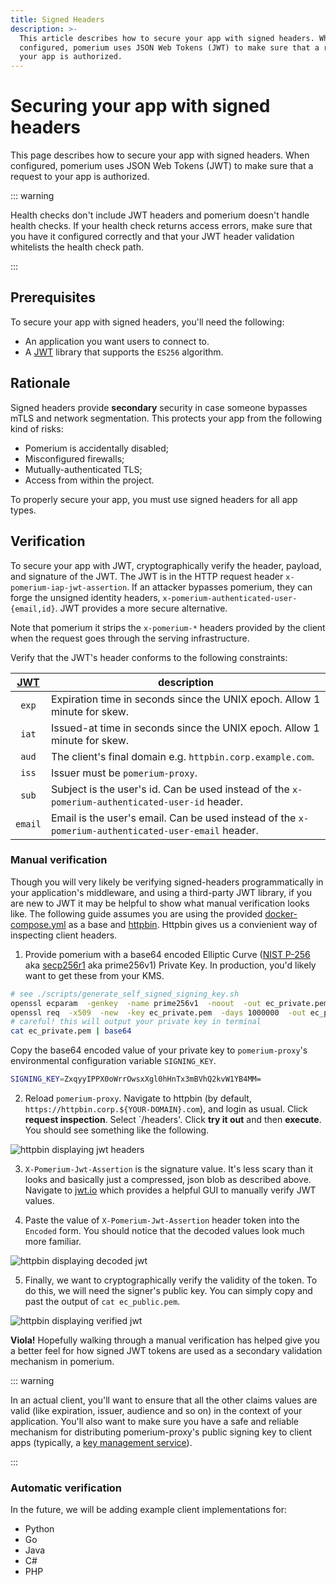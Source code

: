 ```yaml
---
title: Signed Headers
description: >-
  This article describes how to secure your app with signed headers. When
  configured, pomerium uses JSON Web Tokens (JWT) to make sure that a request to
  your app is authorized.
---
```


# Securing your app with signed headers

This page describes how to secure your app with signed headers. When configured, pomerium uses JSON Web Tokens (JWT) to make sure that a request to your app is authorized.

::: warning

Health checks don't include JWT headers and pomerium doesn't handle health checks. If your health check returns access errors, make sure that you have it configured correctly and that your JWT header validation whitelists the health check path.

:::

## Prerequisites

To secure your app with signed headers, you'll need the following:

- An application you want users to connect to.
- A [JWT] library that supports the `ES256` algorithm.

## Rationale

Signed headers provide **secondary** security in case someone bypasses mTLS and network segmentation. This protects your app from the following kind of risks:

- Pomerium is accidentally disabled;
- Misconfigured firewalls;
- Mutually-authenticated TLS;
- Access from within the project.

To properly secure your app, you must use signed headers for all app types.

## Verification

To secure your app with JWT, cryptographically verify the header, payload, and signature of the JWT. The JWT is in the HTTP request header `x-pomerium-iap-jwt-assertion`. If an attacker bypasses pomerium, they can forge the unsigned identity headers, `x-pomerium-authenticated-user-{email,id}`. JWT provides a more secure alternative.

Note that pomerium it strips the `x-pomerium-*` headers provided by the client when the request goes through the serving infrastructure.

Verify that the JWT's header conforms to the following constraints:

 [JWT]  | description
:-----: | ---------------------------------------------------------------------------------------------------
 `exp`  | Expiration time in seconds since the UNIX epoch. Allow 1 minute for skew.
 `iat`  | Issued-at time in seconds since the UNIX epoch. Allow 1 minute for skew.
 `aud`  | The client's final domain e.g. `httpbin.corp.example.com`.
 `iss`  | Issuer must be `pomerium-proxy`.
 `sub`  | Subject is the user's id. Can be used instead of the `x-pomerium-authenticated-user-id` header.
`email` | Email is the user's email. Can be used instead of the `x-pomerium-authenticated-user-email` header.

### Manual verification

Though you will very likely be verifying signed-headers programmatically in your application's middleware, and using a third-party JWT library, if you are new to JWT it may be helpful to show what manual verification looks like. The following guide assumes you are using the provided [docker-compose.yml] as a base and [httpbin]. Httpbin gives us a convienient way of inspecting client headers.

1. Provide pomerium with a base64 encoded Elliptic Curve ([NIST P-256] aka [secp256r1] aka prime256v1) Private Key. In production, you'd likely want to get these from your KMS.

  ```bash
  # see ./scripts/generate_self_signed_signing_key.sh
  openssl ecparam  -genkey  -name prime256v1  -noout  -out ec_private.pem
  openssl req  -x509  -new  -key ec_private.pem  -days 1000000  -out ec_public.pem  -subj "/CN=unused"
  # careful! this will output your private key in terminal
  cat ec_private.pem | base64
  ```

  Copy the base64 encoded value of your private key to `pomerium-proxy`'s environmental configuration variable `SIGNING_KEY`.

  ```bash
  SIGNING_KEY=ZxqyyIPPX0oWrrOwsxXgl0hHnTx3mBVhQ2kvW1YB4MM=
  ```

2. Reload `pomerium-proxy`. Navigate to httpbin (by default, `https://httpbin.corp.${YOUR-DOMAIN}.com`), and login as usual. Click **request inspection**. Select `/headers'. Click **try it out** and then **execute**. You should see something like the following.

  ![httpbin displaying jwt headers](./signed-headers/inspect-headers.png)

3. `X-Pomerium-Jwt-Assertion` is the signature value. It's less scary than it looks and basically just a compressed, json blob as described above. Navigate to [jwt.io] which provides a helpful GUI to manually verify JWT values.

4. Paste the value of `X-Pomerium-Jwt-Assertion` header token into the `Encoded` form. You should notice that the decoded values look much more familiar.

  ![httpbin displaying decoded jwt](./signed-headers/verifying-headers-1.png)

5. Finally, we want to cryptographically verify the validity of the token. To do this, we will need the signer's public key. You can simply copy and past the output of `cat ec_public.pem`.

  ![httpbin displaying verified jwt](./signed-headers/verifying-headers-2.png)

**Viola!** Hopefully walking through a manual verification has helped give you a better feel for how signed JWT tokens are used as a secondary validation mechanism in pomerium.

::: warning

In an actual client, you'll want to ensure that all the other claims values are valid (like expiration, issuer, audience and so on) in the context of your application. You'll also want to make sure you have a safe and reliable mechanism for distributing pomerium-proxy's public signing key to client apps (typically, a [key management service]).

:::

### Automatic verification

In the future, we will be adding example client implementations for:

- Python
- Go
- Java
- C#
- PHP

[developer tools]: https://developers.google.com/web/tools/chrome-devtools/open
[docker-compose.yml]: https://github.com/pomerium/pomerium/blob/master/docker-compose.yml
[httpbin]: https://httpbin.org/
[jwt]: https://jwt.io/introduction/
[jwt.io]: https://jwt.io/
[key management service]: https://en.wikipedia.org/wiki/Key_management
[nist p-256]: https://csrc.nist.gov/csrc/media/events/workshop-on-elliptic-curve-cryptography-standards/documents/papers/session6-adalier-mehmet.pdf
[secp256r1]: https://wiki.openssl.org/index.php/Command_Line_Elliptic_Curve_Operations
